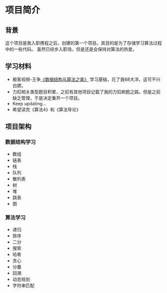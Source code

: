 # 项目简介

## 背景
这个项目是我入职携程之后，创建的第一个项目。其目的是为了存储学习算法过程中的一些代码。
虽然已经步入职场，但是还是会保持对算法的热爱。

## 学习材料
* 极客视频-王争[《数据结构与算法之美》](https://time.geekbang.org/column/article/39922) 学习基础，花了我68大洋，这可不兴白嫖。
* 力扣相关类型题目积累，之前有其他项目记载了我的力扣刷题之路。但是之前缺乏管理，于是决定重开一个项目。
* Keep updating...
* 希望读完《算法4》和《算法导论》

## 项目架构

### 数据结构学习
* 数组
* 链表
* 栈
* 队列
* 散列表
* 树
* 堆
* 跳表
* 图
### 算法学习
* 递归
* 排序
* 二分
* 搜索
* 哈希
* 贪心
* 分置
* 回溯
* 动态规划
* 字符串匹配